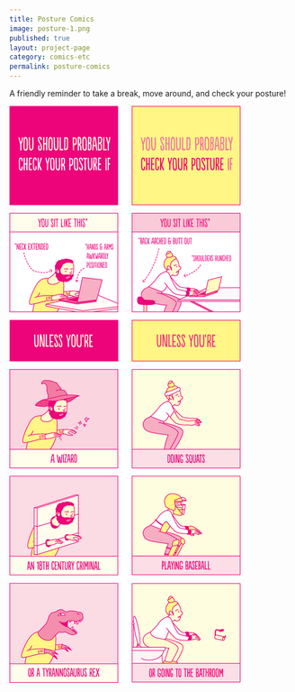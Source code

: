 ```yaml
---
title: Posture Comics
image: posture-1.png
published: true
layout: project-page
category: comics-etc
permalink: posture-comics
---
```

A friendly reminder to take a break, move around, and check your posture!

![Posture comics](/images/comics-etc/posture-2.png)
